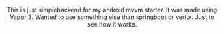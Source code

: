 <p align="center">
   This is just simplebackend for my android mvvm starter. It was made using Vapor 3. Wanted to use something else than springboot or vert.x. Just to see how it works.
</p>
